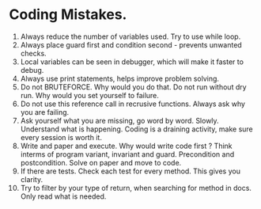 # Coding Mistakes.

1. Always reduce the number of variables used. Try to use while loop. 
2. Always place guard first and condition second - prevents unwanted checks.
3. Local variables can be seen in debugger, which will make it faster to debug.
4. Always use print statements, helps improve problem solving. 
5. Do not BRUTEFORCE. Why would you do that. 
Do not run without dry run. Why would you set yourself to failure.
6. Do not use this reference call in recrusive functions. Always ask why you are failing. 
7. Ask yourself what you are missing, go word by word. Slowly. Understand what is happening. Coding is a draining activity, make sure every session is worth it. 
8. Write and paper and execute. Why would write code first ? Think interms of program variant, invariant and guard. Precondition and postcondition. Solve on paper and move to code.
9. If there are tests. Check each test for every method. This gives you clarity.
10. Try to filter by your type of return, when searching for method in docs. Only read what is needed.